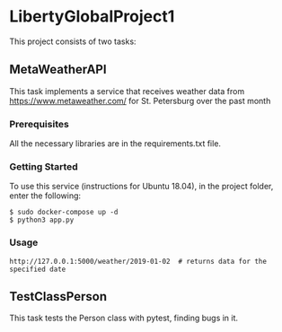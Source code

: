 # LibertyGlobalProject1
This project consists of two tasks:

## MetaWeatherAPI
This task implements a service that receives weather data from https://www.metaweather.com/ for St. Petersburg over the past month

### Prerequisites
All the necessary libraries are in the requirements.txt file.

### Getting Started
To use this service (instructions for Ubuntu 18.04), in the project folder, enter the following:
```
$ sudo docker-compose up -d
$ python3 app.py
```
### Usage
```
http://127.0.0.1:5000/weather/2019-01-02  # returns data for the specified date
```

## TestClassPerson
This task tests the Person class with pytest, finding bugs in it.
